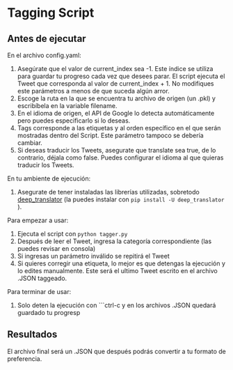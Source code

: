 # Tagging Script


## Antes de ejecutar

En el archivo config.yaml:
1. Asegúrate que el valor de current_index sea -1. Este índice se utiliza para guardar tu progreso cada vez que desees parar. El script ejecuta el Tweet que corresponda al valor de current_index + 1. No modifiques este parámetros a menos de que suceda algún arror. 
2. Escoge la ruta en la que se encuentra tu archivo de origen (un .pkl) y escribíbela en la variable filename.
3. En el idioma de origen, el API de Google lo detecta automáticamente pero puedes especificarlo si lo deseas.
4. Tags corresponde a las etiquetas y al orden específico en el que serán mostradas dentro del Script. Este parámetro tampoco se debería cambiar.
5. Si deseas traducir los Tweets, asegurate que translate sea true, de lo contrario, déjala como false. Puedes configurar el idioma al que quieras traducir los Tweets.

En tu ambiente de ejecución:
1. Asegurate de tener instaladas las librerías utilizadas, sobretodo [deep_translator](https://pypi.org/project/deep-translator/) (la puedes instalar con ```pip install -U deep_translator``` ).

Para empezar a usar:
1. Ejecuta el script con ``` python tagger.py ```
2. Después de leer el Tweet, ingresa la categoría correspondiente (las puedes revisar en consola)
3. Si ingresas un parámetro inválido se repitirá el Tweet
4. Si quieres corregir una etiqueta, lo mejor es que detengas la ejecución y lo edites manualmente. Este será el ultimo Tweet escrito en el archivo .JSON taggeado. 

Para terminar de usar:
1. Solo deten la ejecución con ```ctrl-c y en los archivos .JSON quedará guardado tu progresp


## Resultados

El archivo final será un .JSON que después podrás convertir a tu formato de preferencia. 


